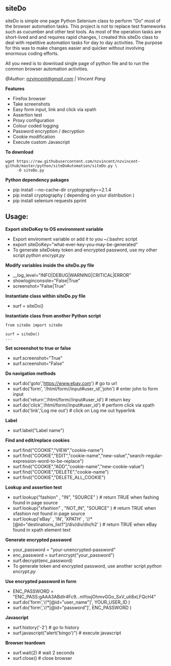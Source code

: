 
## siteDo

siteDo is simple one page Python Selenium class to perform "Do" most of the browser automation tasks.
This project is not to replace test frameworks such as cucumber and other test tools.
As most of the operation tasks are short-lived and and requires rapid changes, 
I created this siteDo class to deal with repetitive automation tasks for day to day activities.
The purpose for this was to make changes easier and quicker without involving enormous coding efforts.

All you need is to download single page of python file and to run the common browser automation activities.

*@Author: nzvincent@gmail.com | Vincent Pang*

**Features**
* Firefox browser
* Take screenshots
* Easy form input, link and click via xpath
* Assertion test
* Proxy configuration
* Colour coded logging
* Password encryption / decryption
* Cookie modification
* Execute custom Javascript

**To download**

```
wget https://raw.githubusercontent.com/nzvincent/nzvincent-github/master/python/siteDoAutomation/siteDo.py \
     -O siteDo.py
```

**Python dependency pakages**
* pip install --no-cache-dir cryptography==2.1.4
* pip install cryptography ( depending on your distribution ) 
* pip install selenium requests pprint

## Usage:

**Export siteDoKey to OS environment variable**
* Export enviroment variable or add it to you ~/.bashrc script
* export siteDoKey="what-ever-key-you-may-be-generated"
* To generate siteDokey token and encrypted password, use my other script *python encrypt.py*

**Modify variables inside the siteDo.py file**
* \__log_level="INFO|DEBUG|WARNING|CRITICAL|ERROR"
* showloginconsole="False|True"
* screenshot="False|True"

**Instantiate class within siteDo.py file**
* surf = siteDo()

**Instantiate class from another Python script**
```
from siteDo import siteDo

surf = siteDo()
...
```

**Set screenshot to true or false**
* surf.screenshot="True"
* surf.screenshot="False"

**Do navigation methods**
* surf.do('goto','https://www.ebay.com') # go to url
* surf.do('form', '/html/form//input#user_id','john') # enter john to form input
* surf.do('return','/html/form//input#user_id') # return key
* surf.do('click','/html/form//input#user_id') # perform click via xpath
* surf.do('link','Log me out') # click on Log me out hyperlink 

**Label**
* surf.label("Label name")

**Find and edit/replace cookies**
* surf.find("COOKIE","VIEW","cookie-name")
* surf.find("COOKIE","EDIT","cookie-name","new-value","search-regular-expression-word-to-be-replace")
* surf.find("COOKIE","ADD","cookie-name","new-cookie-value")
* surf.find("COOKIE","DELETE","cookie-name")
* surf.find("COOKIE","DELETE_ALL_COOKIE")

**Lookup and assertion test**
* surf.lookup("fashion" , "IN", "SOURCE" ) # return TRUE when fashing found in page source
* surf.lookup("xfashion" , "NOT_IN", "SOURCE" ) # return TRUE when xfashion not found in page source
* surf.lookup('eBay' , 'IN', 'XPATH' , '//*[@id="destinations_list1"]/div/div/div/h2' ) # return TRUE when eBay found in xpath element text 

**Generate encrypted password**
* your_password = "your-unencrypted-password"
* enc_password = surf.encrypt("your_password")
* surf.decrypt(enc_password)
* To generate token and encrypted password, use another script *python encrypt.py*

**Use encrypted password in form**
* ENC_PASSWORD = "ENC_PASS:gAAA3ABdIr4Fc9...mYoxjOhmvGGo_SxV_uti8xLFQcH4"
* surf.do('form','//*[@id="user_name"]', YOUR_USER_ID )
* surf.do('form','//*[@id="password"]', ENC_PASSWORD )

**Javascript**
* surf.history('-2') # go to history 
* surf.javascript("alert('bingo')") # execute javascript

**Browser teardown**
* surf.wait(2) # wait 2 seconds
* surf.close() # close browser


